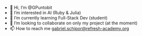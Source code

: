 - 👋 Hi, I’m @GPuntobit
- 👀 I’m interested in AI (Ruby & Julia)
- 🌱 I’m currently learning Full-Stack Dev (student)
- 💞️ I’m looking to collaborate on only my project (at the moment)
- 📫 How to reach me gabriel.schipor@refresh-academy.org

<!---
GPuntobit/GPuntobit is a ✨ special ✨ repository because its `README.md` (this file) appears on your GitHub profile.
You can click the Preview link to take a look at your changes.
--->
